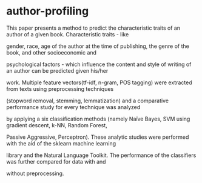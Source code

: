 # author-profiling
This paper presents a method to predict the characteristic traits of an author of a given book. Characteristic traits - like

gender, race, age of the author at the time of publishing, the genre of the book, and other socioeconomic and

psychological factors - which influence the content and style of writing of an author can be predicted given his/her

work. Multiple feature vectors(tf-idf, n-gram, POS tagging) were extracted from texts using preprocessing techniques

(stopword removal, stemming, lemmatization) and a comparative performance study for every technique was analyzed

by applying a six classification methods (namely Naïve Bayes, SVM using gradient descent, k-NN, Random Forest,

Passive Aggressive, Perceptron). These analytic studies were performed with the aid of the sklearn machine learning

library and the Natural Language Toolkit. The performance of the classifiers was further compared for data with and

without preprocessing.
